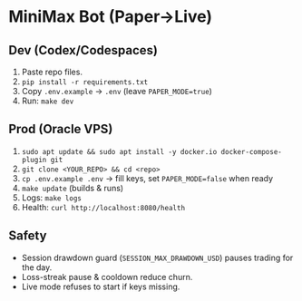 # MiniMax Bot (Paper→Live)

## Dev (Codex/Codespaces)
1. Paste repo files.
2. `pip install -r requirements.txt`
3. Copy `.env.example` → `.env` (leave `PAPER_MODE=true`)
4. Run: `make dev`

## Prod (Oracle VPS)
1. `sudo apt update && sudo apt install -y docker.io docker-compose-plugin git`
2. `git clone <YOUR_REPO> && cd <repo>`
3. `cp .env.example .env` → fill keys, set `PAPER_MODE=false` when ready
4. `make update`  (builds & runs)
5. Logs: `make logs`
6. Health: `curl http://localhost:8080/health`

## Safety
- Session drawdown guard (`SESSION_MAX_DRAWDOWN_USD`) pauses trading for the day.
- Loss-streak pause & cooldown reduce churn.
- Live mode refuses to start if keys missing.
